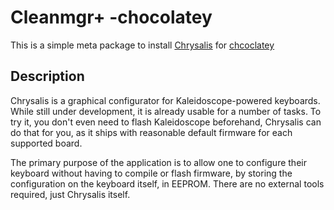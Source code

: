 # Cleanmgr+ -chocolatey
This is a simple meta package to install [Chrysalis](https://github.com/keyboardio/Chrysalis/releases/) for [chcoclatey](https://chocolatey.org/)

## Description
Chrysalis is a graphical configurator for Kaleidoscope-powered keyboards. While still under development, it is already usable for a number of tasks. To try it, you don't even need to flash Kaleidoscope beforehand, Chrysalis can do that for you, as it ships with reasonable default firmware for each supported board.

The primary purpose of the application is to allow one to configure their keyboard without having to compile or flash firmware, by storing the configuration on the keyboard itself, in EEPROM. There are no external tools required, just Chrysalis itself.
